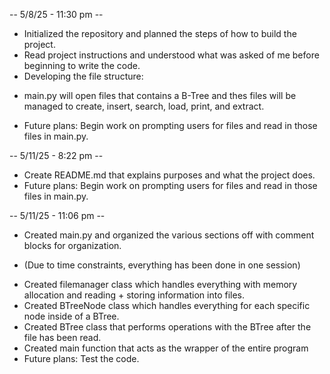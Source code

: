 -- 5/8/25 - 11:30 pm --
* Initialized the repository and planned the steps of how to build the project.
* Read project instructions and understood what was asked of me before beginning to write the code.
* Developing the file structure:
- main.py will open files that contains a B-Tree and thes files will be managed to create, insert, search, load, print, and extract.
* Future plans: Begin work on prompting users for files and read in those files in main.py.

-- 5/11/25 - 8:22 pm --
* Create README.md that explains purposes and what the project does.
* Future plans: Begin work on prompting users for files and read in those files in main.py.

-- 5/11/25 - 11:06 pm --
* Created main.py and organized the various sections off with comment blocks for organization.
- (Due to time constraints, everything has been done in one session)
* Created filemanager class which handles everything with memory allocation and reading + storing information into files.
* Created BTreeNode class which handles everything for each specific node inside of a BTree.
* Created BTree class that performs operations with the BTree after the file has been read.
* Created main function that acts as the wrapper of the entire program
* Future plans: Test the code.